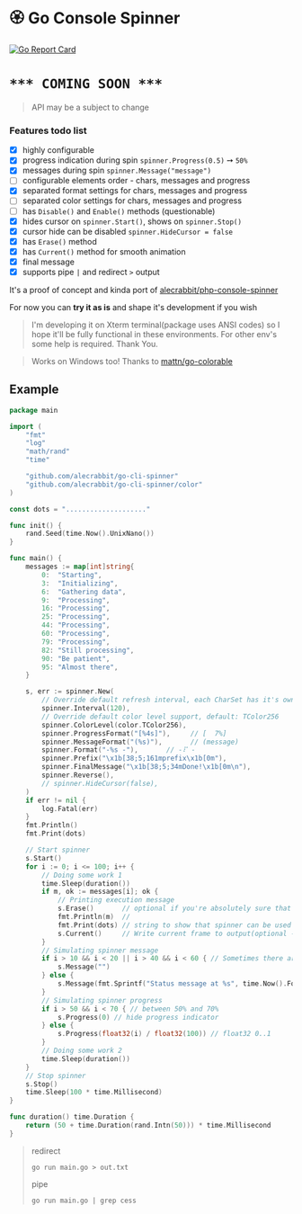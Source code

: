 # 🏵️  Go Console Spinner

[![Go Report Card](https://goreportcard.com/badge/github.com/alecrabbit/go-cli-spinner)](https://goreportcard.com/report/github.com/alecrabbit/go-cli-spinner)

# ```*** COMING SOON ***```
 
> API may be a subject to change


### Features todo list
- [x] highly configurable
- [x] progress indication during spin `spinner.Progress(0.5)` ➙ `50%`
- [x] messages during spin `spinner.Message("message")`
- [ ] configurable elements order - chars, messages and progress
- [x] separated format settings for chars, messages and progress
- [ ] separated color settings for chars, messages and progress
- [ ] has `Disable()` and `Enable()` methods (questionable)
- [x] hides cursor on `spinner.Start()`, shows on `spinner.Stop()`
- [x] cursor hide can be disabled `spinner.HideCursor = false` 
- [x] has `Erase()` method
- [x] has `Current()` method for smooth animation
- [x] final message
- [x] supports pipe `|` and redirect `>` output

It's a proof of concept and kinda port of [alecrabbit/php-console-spinner](https://github.com/alecrabbit/php-console-spinner)

For now you can **try it as is** and shape it's development if you wish

> I'm developing it on Xterm terminal(package uses ANSI codes) so I hope it'll be fully functional in these environments. For other env's some help is required. Thank You.

> Works on Windows too! Thanks to [mattn/go-colorable](https://github.com/mattn/go-colorable)

## Example

```go
package main

import (
    "fmt"
    "log"
    "math/rand"
    "time"

    "github.com/alecrabbit/go-cli-spinner"
    "github.com/alecrabbit/go-cli-spinner/color"
)

const dots = "...................."

func init() {
    rand.Seed(time.Now().UnixNano())
}

func main() {
    messages := map[int]string{
        0:  "Starting",
        3:  "Initializing",
        6:  "Gathering data",
        9:  "Processing",
        16: "Processing",
        25: "Processing",
        44: "Processing",
        60: "Processing",
        79: "Processing",
        82: "Still processing",
        90: "Be patient",
        95: "Almost there",
    }

    s, err := spinner.New(
        // Override default refresh interval, each CharSet has it's own recommended refresh interval
        spinner.Interval(120),
        // Override default color level support, default: TColor256
        spinner.ColorLevel(color.TColor256),
        spinner.ProgressFormat("[%4s]"),     // [  7%]
        spinner.MessageFormat("(%s)"),       // (message)
        spinner.Format("-%s -"),       // -⠏ -
        spinner.Prefix("\x1b[38;5;161mprefix\x1b[0m"),
        spinner.FinalMessage("\x1b[38;5;34mDone!\x1b[0m\n"),
        spinner.Reverse(),
        // spinner.HideCursor(false),
    )
    if err != nil {
        log.Fatal(err)
    }
    fmt.Println()
    fmt.Print(dots)

    // Start spinner
    s.Start()
    for i := 0; i <= 100; i++ {
        // Doing some work 1
        time.Sleep(duration())
        if m, ok := messages[i]; ok {
            // Printing execution message
            s.Erase()       // optional if you're absolutely sure that your messages are longer
            fmt.Println(m)  //
            fmt.Print(dots) // string to show that spinner can be used in inline mode
            s.Current()     // Write current frame to output(optional - for smooth animation)
        }
        // Simulating spinner message
        if i > 10 && i < 20 || i > 40 && i < 60 { // Sometimes there are no messages
            s.Message("")
        } else {
            s.Message(fmt.Sprintf("Status message at %s", time.Now().Format("15:04:05")))
        }
        // Simulating spinner progress
        if i > 50 && i < 70 { // between 50% and 70%
            s.Progress(0) // hide progress indicator
        } else {
            s.Progress(float32(i) / float32(100)) // float32 0..1
        }
        // Doing some work 2
        time.Sleep(duration())
    }
    // Stop spinner
    s.Stop()
    time.Sleep(100 * time.Millisecond)
}

func duration() time.Duration {
    return (50 + time.Duration(rand.Intn(50))) * time.Millisecond
}
``` 

> redirect 
> ```
> go run main.go > out.txt
> ```
> pipe 
> ```
> go run main.go | grep cess
> ```